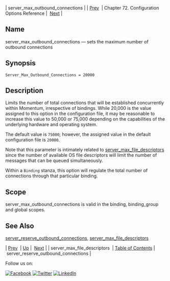 | server_max_outbound_connections |
| [Prev](conf.ref.server_max_file_descriptors.php)  | Chapter 72. Configuration Options Reference |  [Next](conf.ref.server_reserve_outbound_connections.php) |

<a name="conf.ref.server_max_outbound_connections"></a>
## Name

server_max_outbound_connections — sets the maximum number of outbound connections

## Synopsis

`Server_Max_Outbound_Connections = 20000`

<a name="idp26532208"></a>
## Description

Limits the number of total connections that will be established concurrently within Momentum, irrespective of bindings. While 20,000 is the value assigned to this option in the configuration file, it may be reasonable to increase this value to 50,000 or 75,000 depending on the capabilities of the underlying hardware and operating system.

The default value is `75000`; however, the assigned value in the default configuration file is `20000`.

Note that this parameter is intimately related to [server_max_file_descriptors](conf.ref.server_max_file_descriptors.php "server_max_file_descriptors") since the number of available OS file descriptors will limit the number of messages that can be queued simultaneously.

Within a `Binding` stanza, this option will regulate the total number of connections through that particular binding.

<a name="idp26537984"></a>
## Scope

server_max_outbound_connections is valid in the binding, binding_group and global scopes.

<a name="idp26539872"></a>
## See Also

[server_reserve_outbound_connections](conf.ref.server_reserve_outbound_connections.php "server_reserve_outbound_connections"), [server_max_file_descriptors](conf.ref.server_max_file_descriptors.php "server_max_file_descriptors")

| [Prev](conf.ref.server_max_file_descriptors.php)  | [Up](config.options.ref.php) |  [Next](conf.ref.server_reserve_outbound_connections.php) |
| server_max_file_descriptors  | [Table of Contents](index.php) |  server_reserve_outbound_connections |

Follow us on:

[![Facebook](https://support.messagesystems.com/images/icon-facebook.png)](http://www.facebook.com/messagesystems) [![Twitter](https://support.messagesystems.com/images/icon-twitter.png)](http://twitter.com/#!/MessageSystems) [![LinkedIn](https://support.messagesystems.com/images/icon-linkedin.png)](http://www.linkedin.com/company/message-systems)